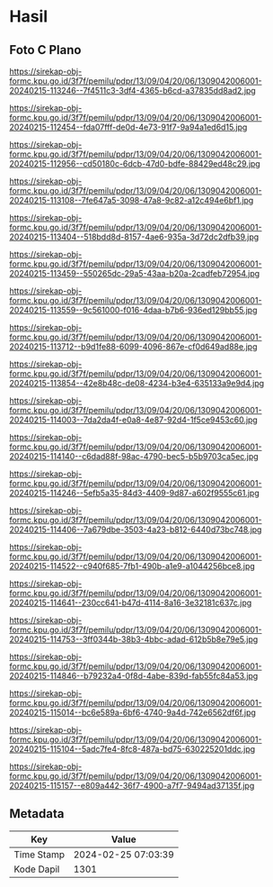 # Hasil

## Foto C Plano

https://sirekap-obj-formc.kpu.go.id/3f7f/pemilu/pdpr/13/09/04/20/06/1309042006001-20240215-113246--7f4511c3-3df4-4365-b6cd-a37835dd8ad2.jpg

https://sirekap-obj-formc.kpu.go.id/3f7f/pemilu/pdpr/13/09/04/20/06/1309042006001-20240215-112454--fda07fff-de0d-4e73-91f7-9a94a1ed6d15.jpg

https://sirekap-obj-formc.kpu.go.id/3f7f/pemilu/pdpr/13/09/04/20/06/1309042006001-20240215-112956--cd50180c-6dcb-47d0-bdfe-88429ed48c29.jpg

https://sirekap-obj-formc.kpu.go.id/3f7f/pemilu/pdpr/13/09/04/20/06/1309042006001-20240215-113108--7fe647a5-3098-47a8-9c82-a12c494e6bf1.jpg

https://sirekap-obj-formc.kpu.go.id/3f7f/pemilu/pdpr/13/09/04/20/06/1309042006001-20240215-113404--518bdd8d-8157-4ae6-935a-3d72dc2dfb39.jpg

https://sirekap-obj-formc.kpu.go.id/3f7f/pemilu/pdpr/13/09/04/20/06/1309042006001-20240215-113459--550265dc-29a5-43aa-b20a-2cadfeb72954.jpg

https://sirekap-obj-formc.kpu.go.id/3f7f/pemilu/pdpr/13/09/04/20/06/1309042006001-20240215-113559--9c561000-f016-4daa-b7b6-936ed129bb55.jpg

https://sirekap-obj-formc.kpu.go.id/3f7f/pemilu/pdpr/13/09/04/20/06/1309042006001-20240215-113712--b9d1fe88-6099-4096-867e-cf0d649ad88e.jpg

https://sirekap-obj-formc.kpu.go.id/3f7f/pemilu/pdpr/13/09/04/20/06/1309042006001-20240215-113854--42e8b48c-de08-4234-b3e4-635133a9e9d4.jpg

https://sirekap-obj-formc.kpu.go.id/3f7f/pemilu/pdpr/13/09/04/20/06/1309042006001-20240215-114003--7da2da4f-e0a8-4e87-92d4-1f5ce9453c60.jpg

https://sirekap-obj-formc.kpu.go.id/3f7f/pemilu/pdpr/13/09/04/20/06/1309042006001-20240215-114140--c6dad88f-98ac-4790-bec5-b5b9703ca5ec.jpg

https://sirekap-obj-formc.kpu.go.id/3f7f/pemilu/pdpr/13/09/04/20/06/1309042006001-20240215-114246--5efb5a35-84d3-4409-9d87-a602f9555c61.jpg

https://sirekap-obj-formc.kpu.go.id/3f7f/pemilu/pdpr/13/09/04/20/06/1309042006001-20240215-114406--7a679dbe-3503-4a23-b812-6440d73bc748.jpg

https://sirekap-obj-formc.kpu.go.id/3f7f/pemilu/pdpr/13/09/04/20/06/1309042006001-20240215-114522--c940f685-7fb1-490b-a1e9-a1044256bce8.jpg

https://sirekap-obj-formc.kpu.go.id/3f7f/pemilu/pdpr/13/09/04/20/06/1309042006001-20240215-114641--230cc641-b47d-4114-8a16-3e32181c637c.jpg

https://sirekap-obj-formc.kpu.go.id/3f7f/pemilu/pdpr/13/09/04/20/06/1309042006001-20240215-114753--3ff0344b-38b3-4bbc-adad-612b5b8e79e5.jpg

https://sirekap-obj-formc.kpu.go.id/3f7f/pemilu/pdpr/13/09/04/20/06/1309042006001-20240215-114846--b79232a4-0f8d-4abe-839d-fab55fc84a53.jpg

https://sirekap-obj-formc.kpu.go.id/3f7f/pemilu/pdpr/13/09/04/20/06/1309042006001-20240215-115014--bc6e589a-6bf6-4740-9a4d-742e6562df6f.jpg

https://sirekap-obj-formc.kpu.go.id/3f7f/pemilu/pdpr/13/09/04/20/06/1309042006001-20240215-115104--5adc7fe4-8fc8-487a-bd75-630225201ddc.jpg

https://sirekap-obj-formc.kpu.go.id/3f7f/pemilu/pdpr/13/09/04/20/06/1309042006001-20240215-115157--e809a442-36f7-4900-a7f7-9494ad37135f.jpg


## Metadata

| Key        | Value               |
| ---------- | ------------------- |
| Time Stamp | 2024-02-25 07:03:39 |
| Kode Dapil | 1301                |



